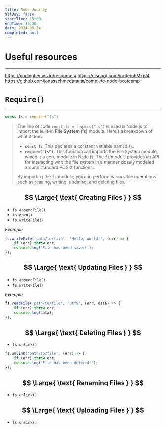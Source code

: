 ```yaml
---
title: Node Journey
allDay: false
startTime: 15:00
endTime: 15:30
date: 2024-08-14
completed: null
---
```


# Useful resources
---
https://codingheroes.io/resources/
https://discord.com/invite/uhMkpf4
https://github.com/jonasschmedtmann/complete-node-bootcamp




# `Require()`
---
```jsx
const fs = require("fs")
```
>	
>	The line of code `const fs = require("fs")` is used in Node.js to import the built-in **File System (fs)** module. Here’s a breakdown of what it does:
>	
>	- **`const fs`**: This declares a constant variable named `fs`.
>	- **`require("fs")`**: This function call imports the File System module, which is a core module in Node.js. The `fs` module provides an API for interacting with the file system in a manner closely modeled around standard POSIX functions.
>	
>	By importing the `fs` module, you can perform various file operations such as reading, writing, updating, and deleting files. 
>	


$$
\Large{
\text{
	Creating Files
}
}
$$
---
- `fs.appendFile()`
- `fs.open()`
- `fs.writeFile()`

*Example*
```javascript
fs.writeFile('path/to/file', 'Hello, world!', (err) => {
    if (err) throw err;
    console.log('File has been saved!');
});
```



$$
\Large{
\text{
	Updating Files
}
}
$$
---
- `fs.appendFile()`
- `fs.writeFile()`


*Example*
```javascript
fs.readFile('path/to/file', 'utf8', (err, data) => {
    if (err) throw err;
    console.log(data);
});
```


$$
\Large{
\text{
	Deleting Files
}
}
$$
---
* `fs.unlink()`

```javascript
fs.unlink('path/to/file', (err) => {
    if (err) throw err;
    console.log('File has been deleted!');
});
```


$$
\Large{
\text{
	Renaming Files
}
}
$$
---
* `fs.unlink()`


$$
\Large{
\text{
	Uploading Files
}
}
$$
---
* `fs.unlink()`





